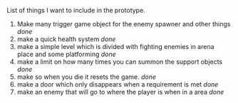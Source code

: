List of things I want to include in the prototype.

1. Make many trigger game object for the enemy spawner and other things *done*
2. make a quick health system *done*
3. make a simple level which is divided with fighting enemies in arena place and some platforming *done*
4. make a limit on how many times you can summon the support objects *done*
5. make so when you die it resets the game. *done*
6. make a door which only disappears when a requirement is met *done*
7. make an enemy that will go to where the player is when in a area *done*
